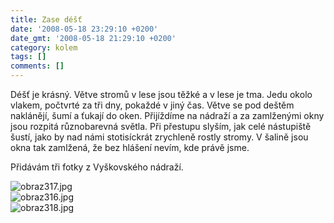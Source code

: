 ```yaml
---
title: Zase déšť
date: '2008-05-18 23:29:10 +0200'
date_gmt: '2008-05-18 21:29:10 +0200'
category: kolem
tags: []
comments: []
---
```

<p>Déšť je krásný. Větve stromů v lese jsou těžké a v lese je tma. Jedu okolo vlakem, počtvrté za tři dny, pokaždé v jiný čas. Větve se pod deštěm naklánějí, šumí a ťukají do oken. Přijíždíme na nádraží a za zamlženými okny jsou rozpitá různobarevná světla. Při přestupu slyším, jak celé nástupiště šustí, jako by nad námi stotisíckrát zrychleně rostly stromy. V šalině jsou okna tak zamlžená, že bez hlášení nevím, kde právě jsme. </p>
<p>Přidávám tři fotky z Vyškovského nádraží.</p>
<p><img src='/assets/migrated/wp-uploads/2008/05/obraz317.jpg' alt='obraz317.jpg' /><br />
<img src='/assets/migrated/wp-uploads/2008/05/obraz316.jpg' alt='obraz316.jpg' /><br />
<img src='/assets/migrated/wp-uploads/2008/05/obraz318.jpg' alt='obraz318.jpg' /></p>
